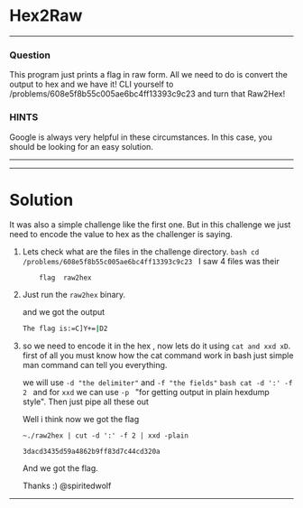 # Hex2Raw 
---
### Question

This program just prints a flag in raw form. All we need to do is convert the output to hex and we have it! CLI yourself to /problems/608e5f8b55c005ae6bc4ff13393c9c23 and turn that Raw2Hex!

### HINTS

Google is always very helpful in these circumstances. In this case, you should be looking for an easy solution.

---

---
# Solution

It was also a simple challenge like the first one. But in this challenge we just need to encode the value to hex as the challenger is saying. 

1. Lets check what are the files in the challenge directory.
        ```bash
        cd /problems/608e5f8b55c005ae6bc4ff13393c9c23
        ```
        I saw 4 files was their 
    ```
        flag  raw2hex
    ```
2. Just run the ```raw2hex``` binary.

    and we got the output
        
    ```bash
    The flag is:=C]Y+=|D2
    ```

3. so we need to encode it in the hex , now lets do it using ```cat and xxd xD```.
   first of all you must know how the cat command work in bash just simple man command can tell you everything. 
  
   we will use ```-d "the delimiter"``` and  ```-f "the fields"```
        ```bash
        cat -d ':' -f 2
        ```
    and for ```xxd``` we can use ```-p ``` "for getting output in plain hexdump style". Then just pipe all these out
    
    Well i think now we got the flag
    
    ```
    ~./raw2hex | cut -d ':' -f 2 | xxd -plain
    
    3dacd3435d59a4862b9ff83d7c44cd320a
    ```
   
   And we got the flag.

   Thanks :) 
   @spiritedwolf

---
